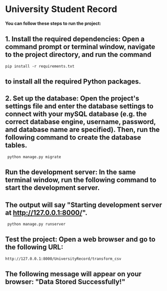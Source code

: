 # University Student Record

#### You can follow these steps to run the project:

## 1. Install the required dependencies: Open a command prompt or terminal window, navigate to the project directory, and run the command 
``` pip install -r requirements.txt ```

## to install all the required Python packages.

## 2. Set up the database: Open the project's settings file and enter the database settings to connect with your mySQL database (e.g. the correct database engine, username, password, and database name are specified). Then, run the following command to create the database tables.

```  python manage.py migrate ```


## Run the development server: In the same terminal window, run the following command to start the development server. 
## The output will say "Starting development server at http://127.0.0.1:8000/".

``` python manage.py runserver```


## Test the project: Open a web browser and go to the following URL:

``` http://127.0.0.1:8000/UniversityRecord/transform_csv ```

## The following message will appear on your browser: "Data Stored Successfully!"

